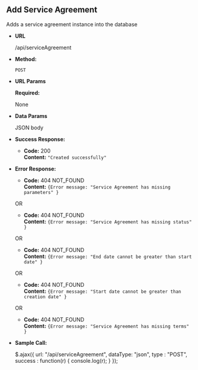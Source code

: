 **Add Service Agreement**
----
Adds a service agreement instance into the database

* **URL**

  /api/serviceAgreement

* **Method:**

  `POST`

*  **URL Params**


   **Required:**

   None


* **Data Params**

  JSON body

* **Success Response:**

  * **Code:** 200 <br />
  **Content:** `"Created successfully"`

* **Error Response:**

  * **Code:** 404 NOT_FOUND <br />
      **Content:** `{Error message: "Service Agreement has missing parameters" }`

  OR

    * **Code:** 404 NOT_FOUND <br />
      **Content:** `{Error message: "Service Agreement has missing status" }`

  OR

    * **Code:** 404 NOT_FOUND <br />
      **Content:** `{Error message: "End date cannot be greater than start date" }`

  OR

    * **Code:** 404 NOT_FOUND <br />
      **Content:** `{Error message: "Start date cannot be greater than creation date" }`

  OR

    * **Code:** 404 NOT_FOUND <br />
      **Content:** `{Error message: "Service Agreement has missing terms" }`

* **Sample Call:**

  $.ajax({
  url: "/api/serviceAgreement",
  dataType: "json",
  type : "POST",
  success : function(r) {
  console.log(r);
  }
  });